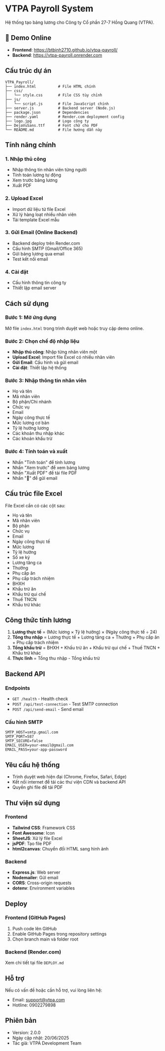 # VTPA Payroll System

Hệ thống tạo bảng lương cho Công ty Cổ phần 27-7 Hồng Quang (VTPA).

## 🚀 Demo Online

- **Frontend**: https://btbinh2710.github.io/vtpa-payroll/
- **Backend**: https://vtpa-payroll.onrender.com

## Cấu trúc dự án

```
VTPA_Payroll/
├── index.html          # File HTML chính
├── css/
│   └── style.css       # File CSS tùy chỉnh
├── js/
│   └── script.js       # File JavaScript chính
├── server.js           # Backend server (Node.js)
├── package.json        # Dependencies
├── render.yaml         # Render.com deployment config
├── logo.jpg            # Logo công ty
├── DejaVuSans.ttf      # Font chữ cho PDF
└── README.md           # File hướng dẫn này
```

## Tính năng chính

### 1. Nhập thủ công
- Nhập thông tin nhân viên từng người
- Tính toán lương tự động
- Xem trước bảng lương
- Xuất PDF

### 2. Upload Excel
- Import dữ liệu từ file Excel
- Xử lý hàng loạt nhiều nhân viên
- Tải template Excel mẫu

### 3. Gửi Email (Online Backend)
- Backend deploy trên Render.com
- Cấu hình SMTP (Gmail/Office 365)
- Gửi bảng lương qua email
- Test kết nối email

### 4. Cài đặt
- Cấu hình thông tin công ty
- Thiết lập email server

## Cách sử dụng

### Bước 1: Mở ứng dụng
Mở file `index.html` trong trình duyệt web hoặc truy cập demo online.

### Bước 2: Chọn chế độ nhập liệu
- **Nhập thủ công**: Nhập từng nhân viên một
- **Upload Excel**: Import file Excel có nhiều nhân viên
- **Gửi Email**: Cấu hình và gửi email
- **Cài đặt**: Thiết lập hệ thống

### Bước 3: Nhập thông tin nhân viên
- Họ và tên
- Mã nhân viên
- Bộ phận/Chi nhánh
- Chức vụ
- Email
- Ngày công thực tế
- Mức lương cơ bản
- Tỷ lệ hưởng lương
- Các khoản thu nhập khác
- Các khoản khấu trừ

### Bước 4: Tính toán và xuất
- Nhấn "Tính toán" để tính lương
- Nhấn "Xem trước" để xem bảng lương
- Nhấn "Xuất PDF" để tải file PDF
- Nhấn "📧" để gửi email

## Cấu trúc file Excel

File Excel cần có các cột sau:
- Họ và tên
- Mã nhân viên
- Bộ phận
- Chức vụ
- Email
- Ngày công thực tế
- Mức lương
- Tỷ lệ hưởng
- Số xe ký
- Lương tăng ca
- Thưởng
- Phụ cấp ăn
- Phụ cấp trách nhiệm
- BHXH
- Khấu trừ ăn
- Khấu trừ qui chế
- Thuế TNCN
- Khấu trừ khác

## Công thức tính lương

1. **Lương thực tế** = (Mức lương × Tỷ lệ hưởng) × (Ngày công thực tế ÷ 24)
2. **Tổng thu nhập** = Lương thực tế + Lương tăng ca + Thưởng + Phụ cấp ăn + Phụ cấp trách nhiệm
3. **Tổng khấu trừ** = BHXH + Khấu trừ ăn + Khấu trừ qui chế + Thuế TNCN + Khấu trừ khác
4. **Thực lĩnh** = Tổng thu nhập - Tổng khấu trừ

## Backend API

### Endpoints
- `GET /health` - Health check
- `POST /api/test-connection` - Test SMTP connection
- `POST /api/send-email` - Send email

### Cấu hình SMTP
```env
SMTP_HOST=smtp.gmail.com
SMTP_PORT=587
SMTP_SECURE=false
EMAIL_USER=your-email@gmail.com
EMAIL_PASS=your-app-password
```

## Yêu cầu hệ thống

- Trình duyệt web hiện đại (Chrome, Firefox, Safari, Edge)
- Kết nối internet để tải các thư viện CDN và backend API
- Quyền ghi file để tải PDF

## Thư viện sử dụng

### Frontend
- **Tailwind CSS**: Framework CSS
- **Font Awesome**: Icon
- **SheetJS**: Xử lý file Excel
- **jsPDF**: Tạo file PDF
- **html2canvas**: Chuyển đổi HTML sang hình ảnh

### Backend
- **Express.js**: Web server
- **Nodemailer**: Gửi email
- **CORS**: Cross-origin requests
- **dotenv**: Environment variables

## Deploy

### Frontend (GitHub Pages)
1. Push code lên GitHub
2. Enable GitHub Pages trong repository settings
3. Chọn branch main và folder root

### Backend (Render.com)
Xem chi tiết tại file `DEPLOY.md`

## Hỗ trợ

Nếu có vấn đề hoặc cần hỗ trợ, vui lòng liên hệ:
- Email: support@vtpa.com
- Hotline: 0902279898

## Phiên bản

- Version: 2.0.0
- Ngày cập nhật: 20/06/2025
- Tác giả: VTPA Development Team 